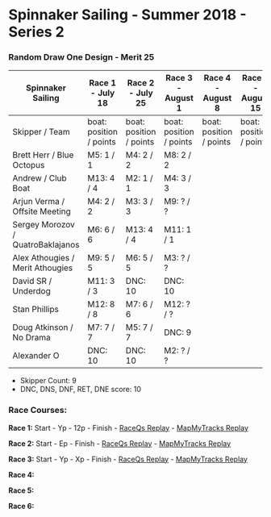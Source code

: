 # Spinnaker Sailing - Summer 2018 - Series 2
### Random Draw One Design - Merit 25

| Spinnaker Sailing | Race 1 - July 18 | Race 2 - July 25 | Race 3 - August 1 | Race 4 - August 8 | Race 5 - August 15 | Race 6 - August 22 | Series Points | Final Series Points |
| --- | --- | --- | --- | --- | --- | --- | --- | --- |
| Skipper / Team | boat: position / points | boat: position / points | boat: position / points | boat: position / points | boat: position / points | boat: position / points | | Best 4 Races |
| Brett Herr / Blue Octopus | M5: 1 / 1 | M4: 2 / 2 | M8: 2 / 2 |  |  |  | 5 | 5 |
| Andrew / Club Boat | M13: 4 / 4 | M2: 1 / 1 | M4: 3 / 3 |  |  |  | 8 | 8 |
| Arjun Verma / Offsite Meeting | M4: 2 / 2 | M3: 3 / 3 | M9: ? / ? |  |  |  | 5 | 5 |
| Sergey Morozov / QuatroBaklajanos | M6: 6 / 6 | M13: 4 / 4 | M11: 1 / 1  |  |  |  | 11 | 11 |
| Alex Athougies / Merit Athougies | M9: 5 / 5 | M6: 5 / 5 | M3: ? / ? |  |  |  | 10 | 10 |
| David SR / Underdog | M11: 3 / 3 | DNC: 10  | DNC: 10 |  |  |  | 21 | 21 |
| Stan Phillips | M12: 8 / 8 | M7: 6 / 6 | M12: ? / ? |  |  |  | 14 | 14 |
| Doug Atkinson / No Drama | M7: 7 / 7 | M5: 7 / 7  | DNC: 9 |  |  |  | 14 | 14 |
| Alexander O | DNC: 10 | DNC: 10  | M2: ? / ? |  |  |  | 20 | 20 |

* Skipper Count: 9
* DNC, DNS, DNF, RET, DNE score: 10


### Race Courses:

**Race 1:** Start - Yp - 12p - Finish - [RaceQs Replay](http://raceqs.com/regattas/65439?eventId=70783) - [MapMyTracks Replay](http://www.mapmytracks.com/explore/activity/2944899)

**Race 2:** Start - Ep - Finish - [RaceQs Replay](http://raceqs.com/regattas/65439?eventId=70784) - [MapMyTracks Replay](http://www.mapmytracks.com/explore/activity/2944904)

**Race 3:** Start - Yp - Xp - Finish - [RaceQs Replay](http://raceqs.com/regattas/65439?eventId=70785) - [MapMyTracks Replay](http://www.mapmytracks.com/explore/activity/2946415)

**Race 4:** 

**Race 5:**

**Race 6:**